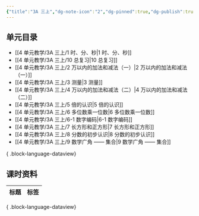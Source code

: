 ```yaml
---
{"title":"3A 三上","dg-note-icon":"2","dg-pinned":true,"dg-publish":true,"permalink":"/4 单元教学/3A 三上/","pinned":true,"dgPassFrontmatter":true,"noteIcon":"2"}
---
```



## 单元目录

- [[4 单元教学/3A 三上/1 时、分、秒\|1 时、分、秒]]
- [[4 单元教学/3A 三上/10 总复习\|10 总复习]]
- [[4 单元教学/3A 三上/2 万以内的加法和减法（一）\|2 万以内的加法和减法（一）]]
- [[4 单元教学/3A 三上/3 测量\|3 测量]]
- [[4 单元教学/3A 三上/4 万以内的加法和减法（二）\|4 万以内的加法和减法（二）]]
- [[4 单元教学/3A 三上/5 倍的认识\|5 倍的认识]]
- [[4 单元教学/3A 三上/6 多位数乘一位数\|6 多位数乘一位数]]
- [[4 单元教学/3A 三上/6-1 数字编码\|6-1 数字编码]]
- [[4 单元教学/3A 三上/7 长方形和正方形\|7 长方形和正方形]]
- [[4 单元教学/3A 三上/8 分数的初步认识\|8 分数的初步认识]]
- [[4 单元教学/3A 三上/9 数学广角 —— 集合\|9 数学广角 —— 集合]]

{ .block-language-dataview}

## 课时资料

| 标题 | 标签 |
| -- | -- |

{ .block-language-dataview}